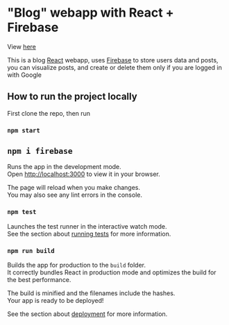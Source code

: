 # "Blog" webapp with React + Firebase

View [here]( https://eliazonta.github.io/blog/)

This is a blog [React](https://reactjs.org) webapp, uses [Firebase](https://firebase.google.com) to store users data and posts, you can visualize posts, and create or delete them only if you are logged in with Google 


## How to run the project locally

First clone the repo, then run

### `npm start`

## `npm i firebase`

Runs the app in the development mode.\
Open [http://localhost:3000](http://localhost:3000) to view it in your browser.

The page will reload when you make changes.\
You may also see any lint errors in the console.

### `npm test`

Launches the test runner in the interactive watch mode.\
See the section about [running tests](https://facebook.github.io/create-react-app/docs/running-tests) for more information.

### `npm run build`

Builds the app for production to the `build` folder.\
It correctly bundles React in production mode and optimizes the build for the best performance.

The build is minified and the filenames include the hashes.\
Your app is ready to be deployed!

See the section about [deployment](https://facebook.github.io/create-react-app/docs/deployment) for more information.

